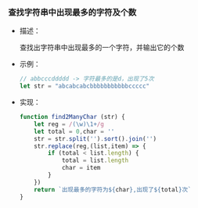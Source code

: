 ### 查找字符串中出现最多的字符及个数

- 描述：

  查找出字符串中出现最多的一个字符，并输出它的个数

- 示例：

  ```js
  // abbcccddddd -> 字符最多的是d，出现了5次
  let str = "abcabcabcbbbbbbbbbbbccccc"
  ```

- 实现：

  ```js
  function find2ManyChar (str) {
      let reg = /(\w)\1+/g
      let total = 0,char = ''
      str = str.split('').sort().join('')
      str.replace(reg,(list,item) => {
          if (total < list.length) {
              total = list.length 
              char = item
          }
      })
      return `出现最多的字符为${char},出现了${total}次`
  }
  ```

  